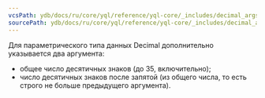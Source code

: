 ```yaml
---
vcsPath: ydb/docs/ru/core/yql/reference/yql-core/_includes/decimal_args.md
sourcePath: ydb/docs/ru/core/yql/reference/yql-core/_includes/decimal_args.md
---
```

Для параметрического типа данных Decimal дополнительно указывается два аргумента:

* общее число десятичных знаков (до 35, включительно);
* число десятичных знаков после запятой (из общего числа, то есть строго не больше предыдущего аргумента).

